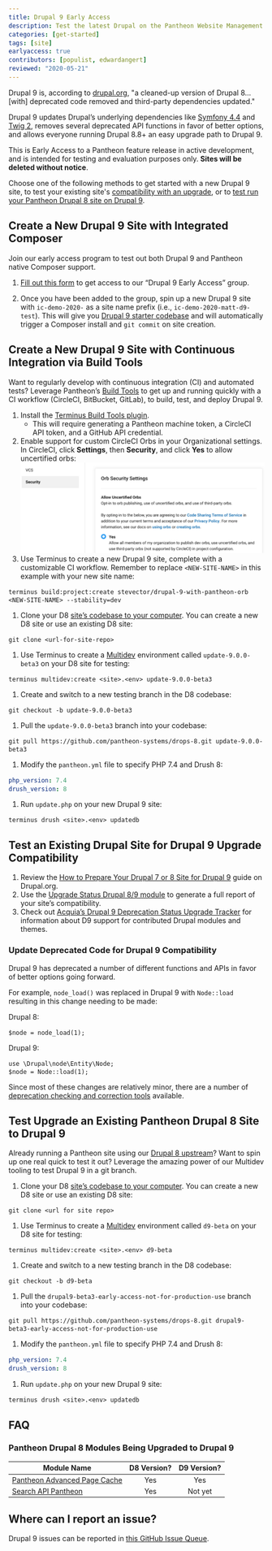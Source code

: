 ```yaml
---
title: Drupal 9 Early Access
description: Test the latest Drupal on the Pantheon Website Management Platform.
categories: [get-started]
tags: [site]
earlyaccess: true
contributors: [populist, edwardangert]
reviewed: "2020-05-21"
---
```


Drupal 9 is, according to [drupal.org](https://www.drupal.org/docs/understanding-drupal/drupal-9-resources), "a cleaned-up version of Drupal 8... \[with] deprecated code removed and third-party dependencies updated."

Drupal 9 updates Drupal’s underlying dependencies like [Symfony 4.4](https://symfony.com/releases/4.4) and [Twig 2](https://twig.symfony.com/doc/2.x/index.html), removes several deprecated API functions in favor of better options, and allows everyone running Drupal 8.8+ an easy upgrade path to Drupal 9.

<Alert title="Warning" type="danger">

This is Early Access to a Pantheon feature release in active development, and is intended for testing and evaluation purposes only. **Sites will be deleted without notice**.

</Alert>

Choose one of the following methods to get started with a new Drupal 9 site, to test your existing site's [compatibility with an upgrade](#test-an-existing-drupal-site-for-drupal-9-upgrade-compatibility), or to [test run your Pantheon Drupal 8 site on Drupal 9](#test-upgrade-an-existing-pantheon-drupal-8-site-to-drupal-9).

## Create a New Drupal 9 Site with Integrated Composer

Join our early access program to test out both Drupal 9 and Pantheon native Composer support.

1. [Fill out this form](https://docs.google.com/forms/d/1lahWKMT2VHXfr9hg15VIQY2Kn6z_j77o7Te6hZqsNgw) to get access to our “Drupal 9 Early Access” group.

1. Once you have been added to the group, spin up a new Drupal 9 site with `ic-demo-2020-` as a site name prefix (i.e., `ic-demo-2020-matt-d9-test`). This will give you [Drupal 9 starter codebase](https://github.com/stevector/drupal-9-project) and will automatically trigger a Composer install and `git commit` on site creation.

## Create a New Drupal 9 Site with Continuous Integration via Build Tools

Want to regularly develop with continuous integration (CI) and automated tests? Leverage Pantheon’s [Build Tools](/guides/build-tools) to get up and running quickly with a CI workflow (CircleCI, BitBucket, GitLab), to build, test, and deploy Drupal 9.

1. Install the [Terminus Build Tools plugin](https://github.com/pantheon-systems/terminus-build-tools-plugin).
   - This will require generating a Pantheon machine token, a CircleCI API token, and a GitHub API credential.
1. Enable support for custom CircleCI Orbs in your Organizational settings. In CircleCI, click **Settings**, then **Security**, and click **Yes** to allow uncertified orbs:
   ![Allow Uncertified Orbs in CircleCI](../images/circleci/circleci-allow-uncertified-orbs.png)
1. Use Terminus to create a new Drupal 9 site, complete with a customizable CI workflow. Remember to replace `<NEW-SITE-NAME>` in this example with your new site name:

  ```bash{promptUser: user}
  terminus build:project:create stevector/drupal-9-with-pantheon-orb <NEW-SITE-NAME> --stability=dev
  ```

1. Clone your D8 [site’s codebase to your computer](https://pantheon.io/docs/local-development#get-the-code). You can create a new D8 site or use an existing D8 site:

  ```bash{promptUser: user}
  git clone <url-for-site-repo>
  ```

1. Use Terminus to create a [Multidev](/multidev) environment called `update-9.0.0-beta3` on your D8 site for testing:

  ```bash{promptUser: user}
  terminus multidev:create <site>.<env> update-9.0.0-beta3
  ```

1. Create and switch to a new testing branch in the D8 codebase:

  ```bash{promptUser: user}
  git checkout -b update-9.0.0-beta3
  ```

1. Pull the `update-9.0.0-beta3` branch into your codebase:

  ```bash{promptUser: user}
  git pull https://github.com/pantheon-systems/drops-8.git update-9.0.0-beta3
  ```

1. Modify the `pantheon.yml` file to specify PHP 7.4 and Drush 8:

  ```yaml:title=pantheon.yml
  php_version: 7.4
  drush_version: 8
  ```

1. Run `update.php` on your new Drupal 9 site:

  ```bash{promptUser: user}
  terminus drush <site>.<env> updatedb
  ```

## Test an Existing Drupal Site for Drupal 9 Upgrade Compatibility

1. Review the [How to Prepare Your Drupal 7 or 8 Site for Drupal 9](https://www.drupal.org/docs/9/how-to-prepare-your-drupal-7-or-8-site-for-drupal-9) guide on Drupal.org.
1. Use the [Upgrade Status Drupal 8/9 module](https://www.drupal.org/project/upgrade_status) to generate a full report of your site’s compatibility.
1. Check out [Acquia’s Drupal 9 Deprecation Status Upgrade Tracker](https://dev.acquia.com/drupal9/deprecation_status) for information about D9 support for contributed Drupal modules and themes.

### Update Deprecated Code for Drupal 9 Compatibility

Drupal 9 has deprecated a number of different functions and APIs in favor of better options going forward.

For example, `node_load()` was replaced in Drupal 9 with `Node::load` resulting in this change needing to be made:

Drupal 8:

```none
$node = node_load(1);
```

Drupal 9:

```none
use \Drupal\node\Entity\Node;
$node = Node::load(1);
```

Since most of these changes are relatively minor, there are a number of [deprecation checking and correction tools](https://www.drupal.org/docs/9/how-to-prepare-your-drupal-7-or-8-site-for-drupal-9/deprecation-checking-and-correction-tools) available.

## Test Upgrade an Existing Pantheon Drupal 8 Site to Drupal 9

Already running a Pantheon site using our [Drupal 8 upstream](https://github.com/pantheon-systems/drops-8)? Want to spin up one real quick to test it out? Leverage the amazing power of our Multidev tooling to test Drupal 9 in a git branch.

1. Clone your D8 [site’s codebase to your computer](https://pantheon.io/docs/local-development#get-the-code). You can create a new D8 site or use an existing D8 site:

  ```bash{promptUser: user}
  git clone <url for site repo>
  ```

1. Use Terminus to create a [Multidev](/multidev) environment called `d9-beta` on your D8 site for testing:

  ```bash{promptUser: user}
  terminus multidev:create <site>.<env> d9-beta
  ```

1. Create and switch to a new testing branch in the D8 codebase:

  ```bash{promptUser: user}
  git checkout -b d9-beta
  ```

1. Pull the `drupal9-beta3-early-access-not-for-production-use` branch into your codebase:

  ```bash{promptUser: user}
  git pull https://github.com/pantheon-systems/drops-8.git drupal9-beta3-early-access-not-for-production-use
  ```

1. Modify the `pantheon.yml` file to specify PHP 7.4 and Drush 8:

  ```yaml:title=pantheon.yml
  php_version: 7.4
  drush_version: 8
  ```

1. Run `update.php` on your new Drupal 9 site:

  ```bash{promptUser: user}
  terminus drush <site>.<env> updatedb
  ```

## FAQ

### Pantheon Drupal 8 Modules Being Upgraded to Drupal 9

| Module Name                                                                                 | D8 Version? | D9 Version? |
|---------------------------------------------------------------------------------------------|:-----------:|:-----------:|
| [Pantheon Advanced Page Cache](https://www.drupal.org/project/pantheon_advanced_page_cache) |     Yes     |     Yes     |
| [Search API Pantheon](https://www.drupal.org/project/search_api_pantheon)                   |     Yes     |   Not yet   |

## Where can I report an issue?

Drupal 9 issues can be reported in [this GitHub Issue Queue](https://github.com/stevector/drupal-9-with-pantheon-orb/issues).